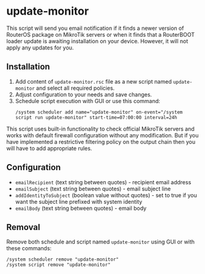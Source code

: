 # update-monitor
This script will send you email notification if it finds a newer version of RouterOS package on MikroTik servers or when it finds that a RouterBOOT loader update is awaiting installation on your device. However, it will not apply any updates for you.


## Installation
1. Add content of ```update-monitor.rsc``` file as a new script named ```update-monitor``` and select all required policies.
2. Adjust configuration to your needs and save changes.
3. Schedule script execution with GUI or use this command:
   ```
   /system scheduler add name="update-monitor" on-event="/system script run update-monitor" start-time=07:00:00 interval=24h
   ```
This script uses built-in functionality to check official MikroTik servers and works with default firewall configuration without any modification. But if you have implemented a restrictive filtering policy on the output chain then you will have to add appropriate rules.


## Configuration
* ```emailRecipient``` (text string between quotes) - recipient email address
* ```emailSubject``` (text string between quotes) - email subject line
* ```addIdentityToSubject``` (boolean value without quotes) - set to true if you want the subject line prefixed with system identity
* ```emailBody``` (text string between quotes) - email body


## Removal
Remove both schedule and script named ```update-monitor``` using GUI or with these commands:
```
/system scheduler remove "update-monitor"
/system script remove "update-monitor"
```